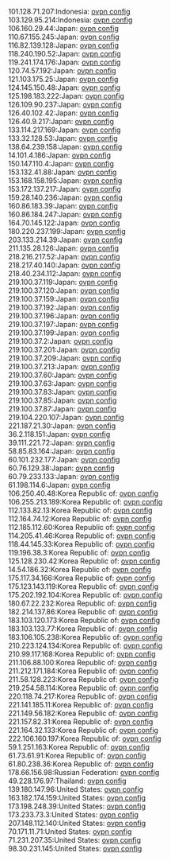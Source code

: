 101.128.71.207:Indonesia: [ovpn config](vpn/101_128_71_207.ovpn)  
103.129.95.214:Indonesia: [ovpn config](vpn/103_129_95_214.ovpn)  
106.160.29.44:Japan: [ovpn config](vpn/106_160_29_44.ovpn)  
110.67.155.245:Japan: [ovpn config](vpn/110_67_155_245.ovpn)  
116.82.139.128:Japan: [ovpn config](vpn/116_82_139_128.ovpn)  
118.240.190.52:Japan: [ovpn config](vpn/118_240_190_52.ovpn)  
119.241.174.176:Japan: [ovpn config](vpn/119_241_174_176.ovpn)  
120.74.57.192:Japan: [ovpn config](vpn/120_74_57_192.ovpn)  
121.103.175.25:Japan: [ovpn config](vpn/121_103_175_25.ovpn)  
124.145.150.48:Japan: [ovpn config](vpn/124_145_150_48.ovpn)  
125.198.183.222:Japan: [ovpn config](vpn/125_198_183_222.ovpn)  
126.109.90.237:Japan: [ovpn config](vpn/126_109_90_237.ovpn)  
126.40.102.42:Japan: [ovpn config](vpn/126_40_102_42.ovpn)  
126.40.9.217:Japan: [ovpn config](vpn/126_40_9_217.ovpn)  
133.114.217.169:Japan: [ovpn config](vpn/133_114_217_169.ovpn)  
133.32.128.53:Japan: [ovpn config](vpn/133_32_128_53.ovpn)  
138.64.239.158:Japan: [ovpn config](vpn/138_64_239_158.ovpn)  
14.101.4.186:Japan: [ovpn config](vpn/14_101_4_186.ovpn)  
150.147.110.4:Japan: [ovpn config](vpn/150_147_110_4.ovpn)  
153.132.41.88:Japan: [ovpn config](vpn/153_132_41_88.ovpn)  
153.168.158.195:Japan: [ovpn config](vpn/153_168_158_195.ovpn)  
153.172.137.217:Japan: [ovpn config](vpn/153_172_137_217.ovpn)  
159.28.140.236:Japan: [ovpn config](vpn/159_28_140_236.ovpn)  
160.86.183.39:Japan: [ovpn config](vpn/160_86_183_39.ovpn)  
160.86.184.247:Japan: [ovpn config](vpn/160_86_184_247.ovpn)  
164.70.145.122:Japan: [ovpn config](vpn/164_70_145_122.ovpn)  
180.220.237.199:Japan: [ovpn config](vpn/180_220_237_199.ovpn)  
203.133.214.39:Japan: [ovpn config](vpn/203_133_214_39.ovpn)  
211.135.28.126:Japan: [ovpn config](vpn/211_135_28_126.ovpn)  
218.216.217.52:Japan: [ovpn config](vpn/218_216_217_52.ovpn)  
218.217.40.140:Japan: [ovpn config](vpn/218_217_40_140.ovpn)  
218.40.234.112:Japan: [ovpn config](vpn/218_40_234_112.ovpn)  
219.100.37.119:Japan: [ovpn config](vpn/219_100_37_119.ovpn)  
219.100.37.120:Japan: [ovpn config](vpn/219_100_37_120.ovpn)  
219.100.37.159:Japan: [ovpn config](vpn/219_100_37_159.ovpn)  
219.100.37.192:Japan: [ovpn config](vpn/219_100_37_192.ovpn)  
219.100.37.196:Japan: [ovpn config](vpn/219_100_37_196.ovpn)  
219.100.37.197:Japan: [ovpn config](vpn/219_100_37_197.ovpn)  
219.100.37.199:Japan: [ovpn config](vpn/219_100_37_199.ovpn)  
219.100.37.2:Japan: [ovpn config](vpn/219_100_37_2.ovpn)  
219.100.37.201:Japan: [ovpn config](vpn/219_100_37_201.ovpn)  
219.100.37.209:Japan: [ovpn config](vpn/219_100_37_209.ovpn)  
219.100.37.213:Japan: [ovpn config](vpn/219_100_37_213.ovpn)  
219.100.37.60:Japan: [ovpn config](vpn/219_100_37_60.ovpn)  
219.100.37.63:Japan: [ovpn config](vpn/219_100_37_63.ovpn)  
219.100.37.83:Japan: [ovpn config](vpn/219_100_37_83.ovpn)  
219.100.37.85:Japan: [ovpn config](vpn/219_100_37_85.ovpn)  
219.100.37.87:Japan: [ovpn config](vpn/219_100_37_87.ovpn)  
219.104.220.107:Japan: [ovpn config](vpn/219_104_220_107.ovpn)  
221.187.21.30:Japan: [ovpn config](vpn/221_187_21_30.ovpn)  
36.2.118.151:Japan: [ovpn config](vpn/36_2_118_151.ovpn)  
39.111.221.72:Japan: [ovpn config](vpn/39_111_221_72.ovpn)  
58.85.83.164:Japan: [ovpn config](vpn/58_85_83_164.ovpn)  
60.101.232.177:Japan: [ovpn config](vpn/60_101_232_177.ovpn)  
60.76.129.38:Japan: [ovpn config](vpn/60_76_129_38.ovpn)  
60.79.233.133:Japan: [ovpn config](vpn/60_79_233_133.ovpn)  
61.198.114.6:Japan: [ovpn config](vpn/61_198_114_6.ovpn)  
106.250.40.48:Korea Republic of: [ovpn config](vpn/106_250_40_48.ovpn)  
106.255.213.189:Korea Republic of: [ovpn config](vpn/106_255_213_189.ovpn)  
112.133.82.13:Korea Republic of: [ovpn config](vpn/112_133_82_13.ovpn)  
112.164.74.12:Korea Republic of: [ovpn config](vpn/112_164_74_12.ovpn)  
112.185.112.60:Korea Republic of: [ovpn config](vpn/112_185_112_60.ovpn)  
114.205.41.46:Korea Republic of: [ovpn config](vpn/114_205_41_46.ovpn)  
118.44.145.33:Korea Republic of: [ovpn config](vpn/118_44_145_33.ovpn)  
119.196.38.3:Korea Republic of: [ovpn config](vpn/119_196_38_3.ovpn)  
125.128.230.42:Korea Republic of: [ovpn config](vpn/125_128_230_42.ovpn)  
14.54.186.32:Korea Republic of: [ovpn config](vpn/14_54_186_32.ovpn)  
175.117.34.166:Korea Republic of: [ovpn config](vpn/175_117_34_166.ovpn)  
175.123.143.119:Korea Republic of: [ovpn config](vpn/175_123_143_119.ovpn)  
175.202.192.104:Korea Republic of: [ovpn config](vpn/175_202_192_104.ovpn)  
180.67.22.232:Korea Republic of: [ovpn config](vpn/180_67_22_232.ovpn)  
182.214.137.86:Korea Republic of: [ovpn config](vpn/182_214_137_86.ovpn)  
183.103.120.173:Korea Republic of: [ovpn config](vpn/183_103_120_173.ovpn)  
183.103.133.77:Korea Republic of: [ovpn config](vpn/183_103_133_77.ovpn)  
183.106.105.238:Korea Republic of: [ovpn config](vpn/183_106_105_238.ovpn)  
210.223.124.134:Korea Republic of: [ovpn config](vpn/210_223_124_134.ovpn)  
210.99.117.168:Korea Republic of: [ovpn config](vpn/210_99_117_168.ovpn)  
211.106.88.100:Korea Republic of: [ovpn config](vpn/211_106_88_100.ovpn)  
211.212.171.184:Korea Republic of: [ovpn config](vpn/211_212_171_184.ovpn)  
211.58.128.223:Korea Republic of: [ovpn config](vpn/211_58_128_223.ovpn)  
219.254.58.114:Korea Republic of: [ovpn config](vpn/219_254_58_114.ovpn)  
220.118.74.217:Korea Republic of: [ovpn config](vpn/220_118_74_217.ovpn)  
221.141.185.11:Korea Republic of: [ovpn config](vpn/221_141_185_11.ovpn)  
221.149.56.182:Korea Republic of: [ovpn config](vpn/221_149_56_182.ovpn)  
221.157.82.31:Korea Republic of: [ovpn config](vpn/221_157_82_31.ovpn)  
221.164.32.133:Korea Republic of: [ovpn config](vpn/221_164_32_133.ovpn)  
222.106.160.197:Korea Republic of: [ovpn config](vpn/222_106_160_197.ovpn)  
59.1.251.163:Korea Republic of: [ovpn config](vpn/59_1_251_163.ovpn)  
61.73.61.91:Korea Republic of: [ovpn config](vpn/61_73_61_91.ovpn)  
61.80.238.36:Korea Republic of: [ovpn config](vpn/61_80_238_36.ovpn)  
178.66.156.98:Russian Federation: [ovpn config](vpn/178_66_156_98.ovpn)  
49.228.176.97:Thailand: [ovpn config](vpn/49_228_176_97.ovpn)  
139.180.147.96:United States: [ovpn config](vpn/139_180_147_96.ovpn)  
163.182.174.159:United States: [ovpn config](vpn/163_182_174_159.ovpn)  
173.198.248.39:United States: [ovpn config](vpn/173_198_248_39.ovpn)  
173.233.73.3:United States: [ovpn config](vpn/173_233_73_3.ovpn)  
207.148.112.140:United States: [ovpn config](vpn/207_148_112_140.ovpn)  
70.171.11.71:United States: [ovpn config](vpn/70_171_11_71.ovpn)  
71.231.207.35:United States: [ovpn config](vpn/71_231_207_35.ovpn)  
98.30.231.145:United States: [ovpn config](vpn/98_30_231_145.ovpn)  
